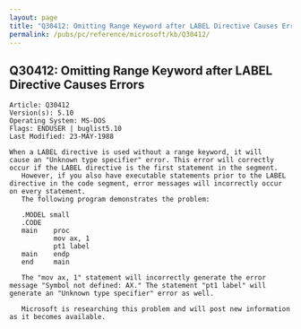 ```yaml
---
layout: page
title: "Q30412: Omitting Range Keyword after LABEL Directive Causes Errors"
permalink: /pubs/pc/reference/microsoft/kb/Q30412/
---
```


## Q30412: Omitting Range Keyword after LABEL Directive Causes Errors

	Article: Q30412
	Version(s): 5.10
	Operating System: MS-DOS
	Flags: ENDUSER | buglist5.10
	Last Modified: 23-MAY-1988
	
	When a LABEL directive is used without a range keyword, it will
	cause an "Unknown type specifier" error. This error will correctly
	occur if the LABEL directive is the first statement in the segment.
	   However, if you also have executable statements prior to the LABEL
	directive in the code segment, error messages will incorrectly occur
	on every statement.
	   The following program demonstrates the problem:
	
	   .MODEL small
	   .CODE
	   main    proc
	           mov ax, 1
	           pt1 label
	   main    endp
	   end     main
	
	   The "mov ax, 1" statement will incorrectly generate the error
	message "Symbol not defined: AX." The statement "pt1 label" will
	generate an "Unknown type specifier" error as well.
	
	   Microsoft is researching this problem and will post new information
	as it becomes available.
